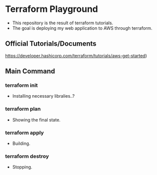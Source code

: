# Terraform Playground

- This repository is the result of terraform tutorials. 
- The goal is deploying my web application to AWS through terraform.

## Official Tutorials/Documents
https://developer.hashicorp.com/terraform/tutorials/aws-get-started)

## Main Command
### terraform init
- Installing necessary libralies..?
### terraform plan
- Showing the final state.
### terraform apply
- Building.
### terraform destroy
- Stopping.
